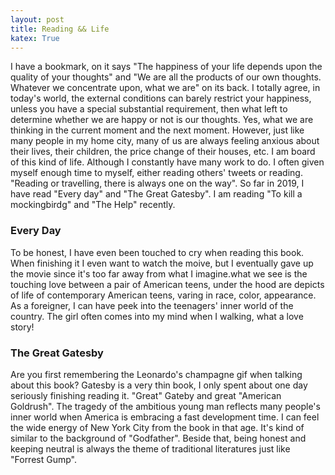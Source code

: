 ```yaml
---
layout: post
title: Reading && Life
katex: True
---
```


I have a bookmark, on it says "The happiness of your life depends upon the quality of your thoughts" and "We are all the
products of our own thoughts. Whatever we concentrate upon, what we are" on its back. I totally agree, in today's world,
the external conditions can barely restrict your happiness, unless you have a special substantial requirement, then what
left to determine whether we are happy or not is our thoughts. Yes, what we are thinking in the current moment and the next
moment. However, just like many people in my home city, many of us are always feeling anxious about their lives, their children,
the price change of their houses, etc. I am board of this kind of life. Although I constantly have many work to do. I often
given myself enough time to myself, either reading others' tweets or reading. "Reading or travelling, there is always one
on the way". So far in 2019, I have read "Every day" and "The Great Gatesby". I am reading "To kill a mockingbirdg" and 
"The Help" recently.

### Every Day 
To be honest, I have even been touched to cry when reading this book. When finishing it I even want to watch the moive,
but I eventually gave up the movie since it's too far away from what I imagine.what we see is the touching love
 between a pair of American teens, under the hood are depicts of life of contemporary  American teens, varing in race, 
 color, appearance. As a foreigner, I can have peek into the teenagers' inner world of
 the country. The girl often comes into my mind when I walking, what a love story!

### The Great Gatesby
Are you first remembering the Leonardo's champagne gif when talking about this book? Gatesby is a very thin book, I only
spent about one day seriously finishing reading it. "Great" Gateby and great 
"American Goldrush". The tragedy of the ambitious young man reflects many people's inner world when America is embracing 
a fast development time. I can feel the wide energy of New York City from the book in that age. It's kind of similar to 
the background of "Godfather". Beside that, being honest and keeping neutral is always the theme of traditional
 literatures just like "Forrest Gump".
